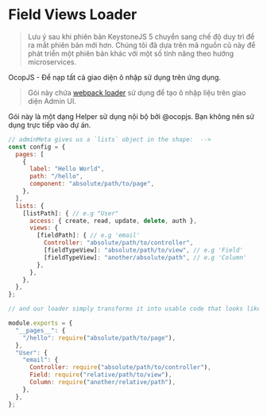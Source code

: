 <!--[meta]
title: Field Views Loader
[meta]-->

# Field Views Loader

> Lưu ý sau khi phiên bản KeystoneJS 5 chuyển sang chế độ duy trì để ra mắt
> phiên bản mới hơn. Chúng tôi đã dựa trên mã nguồn cũ này để phát triển một
> phiên bản khác với một số tính năng theo hướng microservices.

OcopJS - Để nạp tất cả giao diện ô nhập sử dụng trên ứng dụng.

> Gói này chứa [webpack loader](https://webpack.js.org/api/loaders) sử dụng để
> tạo ô nhập liệu trên giao diện Admin UI.

Gói này là một dạng Helper sử dụng nội bộ bởi @ocopjs. Bạn không nên sử dụng
trực tiếp vào dự án.

```js
// adminMeta gives us a `lists` object in the shape:  -->
const config = {
  pages: [
    {
      label: "Hello World",
      path: "/hello",
      component: "absolute/path/to/page",
    },
  ],
  lists: {
    [listPath]: { // e.g "User"
      access: { create, read, update, delete, auth },
      views: {
        [fieldPath]: { // e.g 'email'
          Controller: "absolute/path/to/controller",
          [fieldTypeView]: "absolute/path/to/view", // e.g 'Field'
          [fieldTypeView]: "another/absolute/path", // e.g 'Column'
        },
      },
    },
  },
};

// and our loader simply transforms it into usable code that looks like this:

module.exports = {
  "__pages__": {
    "/hello": require("absolute/path/to/page"),
  },
  "User": {
    "email": {
      Controller: require("absolute/path/to/controller"),
      Field: require("relative/path/to/view"),
      Column: require("another/relative/path"),
    },
  },
};
```
